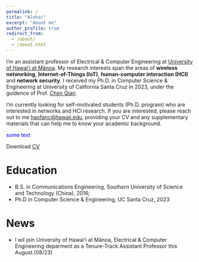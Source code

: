 ```yaml
---
permalink: /
title: "Aloha!"
excerpt: "About me"
author_profile: true
redirect_from: 
  - /about/
  - /about.html
---
```


I’m an assistant professor of Electrical & Computer Engineering at [University of Hawaiʻi at Mānoa](https://ee.hawaii.edu/faculty/profile?usr=124). My research interests span the areas of **wireless networking**, **Internet-of-Things (IoT)**, **human-computer interaction (HCI)** and **network security**. I received my Ph.D. in Computer Science & Engineering at University of California Santa Cruz in 2023, under the guidence of Prof. [Chen Qian](https://users.soe.ucsc.edu/~qian/). 

I’m currently looking for self-motivated students (Ph.D. program) who are interested in networks and HCI research. If you are interested, please reach out to me [haofanc@hawaii.edu](haofanc@hawaii.edu), providing your CV and any supplementary materials that can help me to know your academic background.

<span style="color:blue">some text</span>

Download [CV](https://drive.google.com/file/d/1HOm3FWdIeZo6Rx1xKwm5mQU1afx7l5HA/view?usp=sharing)

Education
======
- B.S. in Communications Engineering, Southern University of Science and Technology (China), 2016;
- Ph.D in Computer Science & Engineering, UC Santa Cruz, 2023

News
======
- I wil join University of Hawaiʻi at Mānoa, Electrical & Computer Engineering deparment as a Tenure-Track Assistant Professor this August.(08/23) 

